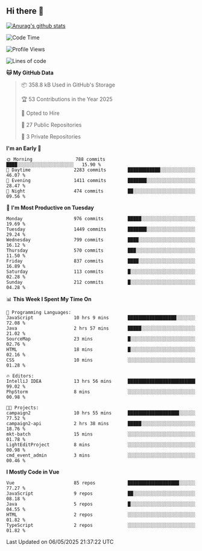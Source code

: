 ## Hi there 👋

[![Anurag's github stats](https://github-readme-stats.vercel.app/api?username=Songwonseok)](https://github.com/anuraghazra/github-readme-stats)



<!--START_SECTION:waka-->
![Code Time](http://img.shields.io/badge/Code%20Time-3%2C434%20hrs%2024%20mins-blue)

![Profile Views](http://img.shields.io/badge/Profile%20Views-0-blue)

![Lines of code](https://img.shields.io/badge/From%20Hello%20World%20I%27ve%20Written-34.8%20million%20lines%20of%20code-blue)

**🐱 My GitHub Data** 

> 📦 358.8 kB Used in GitHub's Storage 
 > 
> 🏆 53 Contributions in the Year 2025
 > 
> 💼 Opted to Hire
 > 
> 📜 27 Public Repositories 
 > 
> 🔑 3 Private Repositories 
 > 
**I'm an Early 🐤** 

```text
🌞 Morning                788 commits         ████░░░░░░░░░░░░░░░░░░░░░   15.90 % 
🌆 Daytime                2283 commits        ████████████░░░░░░░░░░░░░   46.07 % 
🌃 Evening                1411 commits        ███████░░░░░░░░░░░░░░░░░░   28.47 % 
🌙 Night                  474 commits         ██░░░░░░░░░░░░░░░░░░░░░░░   09.56 % 
```
📅 **I'm Most Productive on Tuesday** 

```text
Monday                   976 commits         █████░░░░░░░░░░░░░░░░░░░░   19.69 % 
Tuesday                  1449 commits        ███████░░░░░░░░░░░░░░░░░░   29.24 % 
Wednesday                799 commits         ████░░░░░░░░░░░░░░░░░░░░░   16.12 % 
Thursday                 570 commits         ███░░░░░░░░░░░░░░░░░░░░░░   11.50 % 
Friday                   837 commits         ████░░░░░░░░░░░░░░░░░░░░░   16.89 % 
Saturday                 113 commits         █░░░░░░░░░░░░░░░░░░░░░░░░   02.28 % 
Sunday                   212 commits         █░░░░░░░░░░░░░░░░░░░░░░░░   04.28 % 
```


📊 **This Week I Spent My Time On** 

```text
💬 Programming Languages: 
JavaScript               10 hrs 9 mins       ██████████████████░░░░░░░   72.08 % 
Java                     2 hrs 57 mins       █████░░░░░░░░░░░░░░░░░░░░   21.02 % 
SourceMap                23 mins             █░░░░░░░░░░░░░░░░░░░░░░░░   02.76 % 
HTML                     18 mins             █░░░░░░░░░░░░░░░░░░░░░░░░   02.16 % 
CSS                      10 mins             ░░░░░░░░░░░░░░░░░░░░░░░░░   01.28 % 

🔥 Editors: 
IntelliJ IDEA            13 hrs 56 mins      █████████████████████████   99.02 % 
PhpStorm                 8 mins              ░░░░░░░░░░░░░░░░░░░░░░░░░   00.98 % 

🐱‍💻 Projects: 
campaign2                10 hrs 55 mins      ███████████████████░░░░░░   77.52 % 
campaign2-api            2 hrs 38 mins       █████░░░░░░░░░░░░░░░░░░░░   18.76 % 
mkt-batch                15 mins             ░░░░░░░░░░░░░░░░░░░░░░░░░   01.78 % 
LightEditProject         8 mins              ░░░░░░░░░░░░░░░░░░░░░░░░░   00.98 % 
cmd_event_admin          3 mins              ░░░░░░░░░░░░░░░░░░░░░░░░░   00.46 % 
```

**I Mostly Code in Vue** 

```text
Vue                      85 repos            ███████████████████░░░░░░   77.27 % 
JavaScript               9 repos             ██░░░░░░░░░░░░░░░░░░░░░░░   08.18 % 
Java                     5 repos             █░░░░░░░░░░░░░░░░░░░░░░░░   04.55 % 
HTML                     2 repos             ░░░░░░░░░░░░░░░░░░░░░░░░░   01.82 % 
TypeScript               2 repos             ░░░░░░░░░░░░░░░░░░░░░░░░░   01.82 % 
```




 Last Updated on 06/05/2025 21:37:22 UTC
<!--END_SECTION:waka-->
